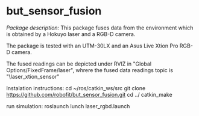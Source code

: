 # but_sensor_fusion


*Package description:*
This package fuses data from the environment which is obtained  by a Hokuyo laser and a RGB-D camera.

The package is tested with an UTM-30LX  and an Asus Live Xtion Pro RGB-D camera. 

The fused readings can be depicted under RVIZ in "Global Options/FixedFrame/laser", whrere the fused data readings topic is "\laser_xtion_sensor" 


Instalation instructions:
cd ~/ros/catkin_ws/src
git clone https://github.com/robofit/but_sensor_fusion.git
cd ../
catkin_make


run simulation:
roslaunch lunch laser_rgbd.launch










